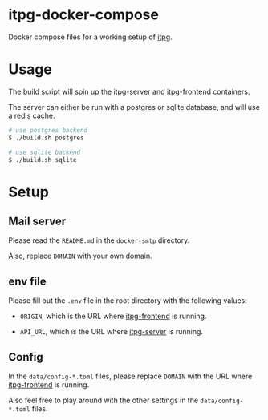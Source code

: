 # itpg-docker-compose

Docker compose files for a working setup of [itpg](https://github.com/vanillaiice/itpg).

# Usage

The build script will spin up the itpg-server and itpg-frontend containers.

The server can either be run with a postgres or sqlite database, and will use a redis cache.

```sh
# use postgres backend
$ ./build.sh postgres

# use sqlite backend
$ ./build.sh sqlite
```

# Setup

## Mail server

Please read the `README.md` in the `docker-smtp` directory.

Also, replace `DOMAIN` with your own domain.

## env file

Please fill out the `.env` file in the root directory with the following values:

- `ORIGIN`, which is the URL where [itpg-frontend](https://github.com/vanillaiice/itpg-frontend) is running.

- `API_URL`, which is the URL where [itpg-server](https://github.com/vanillaiice/itpg-server) is running.

## Config

In the `data/config-*.toml` files, please replace `DOMAIN` with the URL where [itpg-frontend](https://github.com/vanillaiice/itpg-frontend) is running.

Also feel free to play around with the other settings in the `data/config-*.toml` files.

